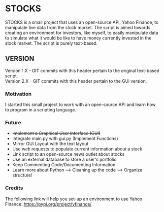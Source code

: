 # STOCKS
STOCKS is a small project that uses an open-source API, Yahoo Finance, to manipulate live data from the stock market. 
The script is aimed towards creating an environment for investors, like myself, to easily manipulate data to simulate 
what it would be like to have money currently invested in the stock market. The script is purely text-based.

## VERSION
Version 1.X - GIT commits with this header pertain to the original text-based script.\
Version 2.X - GIT commits with this header pertain to the GUI version.

### Motivation 
I started this small project to work with an open-source API and learn how to program in a scripting language.

### Future
- <s> Implement a Graphical User Interface (GUI) </s>
-  Integrate main.py with gui.py (Implement Functions)
-  Mirror GUI Layout with the text layout
-  Use web requests to populate current information about a stock
-  Link script to an open-source news outlet about stocks
-  Use an external database to store a user's portfolio
-  Keep Commenting Code/Documenting Information
-  Learn more about Python --> Cleaning up the code --> Organize structure! 

### Credits
The following link will help you set-up an environment to use Yahoo Finance: https://pypi.org/project/yfinance/